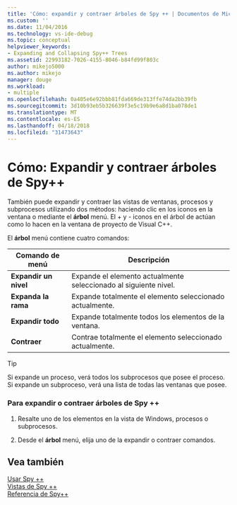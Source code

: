 ```yaml
---
title: 'Cómo: expandir y contraer árboles de Spy ++ | Documentos de Microsoft'
ms.custom: ''
ms.date: 11/04/2016
ms.technology: vs-ide-debug
ms.topic: conceptual
helpviewer_keywords:
- Expanding and Collapsing Spy++ Trees
ms.assetid: 22993182-7026-4155-8046-b84fd99f803c
author: mikejo5000
ms.author: mikejo
manager: douge
ms.workload:
- multiple
ms.openlocfilehash: 0a405e6e92bbb81fda669de313ffe74da2bb39fb
ms.sourcegitcommit: 3d10b93eb5b326639f3e5c19b9e6a8d1ba078de1
ms.translationtype: MT
ms.contentlocale: es-ES
ms.lasthandoff: 04/18/2018
ms.locfileid: "31473643"
---
```

# <a name="how-to-expand-and-collapse-spy-trees"></a>Cómo: Expandir y contraer árboles de Spy++
También puede expandir y contraer las vistas de ventanas, procesos y subprocesos utilizando dos métodos: haciendo clic en los iconos en la ventana o mediante el **árbol** menú. El + y - iconos en el árbol de actúan como lo hacen en la ventana de proyecto de Visual C++.  
  
 El **árbol** menú contiene cuatro comandos:  
  
|Comando de menú|Descripción|  
|------------------|-----------------|  
|**Expandir un nivel**|Expande el elemento actualmente seleccionado al siguiente nivel.|  
|**Expanda la rama**|Expande totalmente el elemento seleccionado actualmente.|  
|**Expandir todo**|Expande totalmente todos los elementos de la ventana.|  
|**Contraer**|Contrae totalmente el elemento seleccionado actualmente.|  
  
> [!TIP]
>  Si expande un proceso, verá todos los subprocesos que posee el proceso. Si expande un subproceso, verá una lista de todas las ventanas que posee.  
  
### <a name="to-expand-or-collapse-spy-trees"></a>Para expandir o contraer árboles de Spy ++  
  
1.  Resalte uno de los elementos en la vista de Windows, procesos o subprocesos.  
  
2.  Desde el **árbol** menú, elija uno de la expandir o contraer comandos.  
  
## <a name="see-also"></a>Vea también  
 [Usar Spy ++](../debugger/using-spy-increment.md)   
 [Vistas de Spy ++](../debugger/spy-increment-views.md)   
 [Referencia de Spy++](../debugger/spy-increment-reference.md)